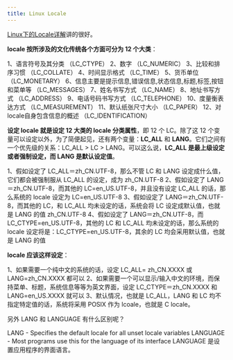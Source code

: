 ```yaml
---
title: Linux Locale
---
```


[Linux下的Locale详解](https://www.cnblogs.com/idlo/p/10427409.html)讲的很好。



**locale 按所涉及的文化传统各个方面可分为 12 个大类**：

1、语言符号及其分类 （LC_CTYPE）
2、数字 （LC_NUMERIC）
3、比较和排序习惯 （LC_COLLATE）
4、时间显示格式 （LC_TIME）
5、货币单位 （LC_MONETARY）
6、信息主要是提示信息,错误信息,状态信息,标题,标签,按钮和菜单等 （LC_MESSAGES）
7、姓名书写方式 （LC_NAME）
8、地址书写方式 （LC_ADDRESS）
9、电话号码书写方式 （LC_TELEPHONE）
10、度量衡表达方式 （LC_MEASUREMENT）
11、默认纸张尺寸大小 （LC_PAPER）
12、对locale自身包含信息的概述 （LC_IDENTIFICATION）



**设定 locale 就是设定 12 大类的 locale 分类属性**，即 12 个 LC。除了这 12 个变量可以设定以外，为了简便起见，还有两个变量：**LC_ALL** 和 **LANG**。它们之间有一个优先级的关系：LC_ALL > LC > LANG。可以这么说，**LC_ALL 是最上级设定或者强制设定，而 LANG 是默认设定值**。

1、假如设定了 LC_ALL＝zh_CN.UTF-8，那么不管 LC 和 LANG 设定成什么值，它们都会被强制服从 LC_ALL 的设定，成为 zh_CN.UTF-8
2、假如设定了 LANG＝zh_CN.UTF-8，而其他的 LC=en_US.UTF-8，并且没有设定 LC_ALL 的话，那么系统的 locale 设定为 LC=en_US.UTF-8
3、假如设定了 LANG＝zh_CN.UTF-8，而其他的 LC，和 LC_ALL 均未设定的话，系统会将 LC 设定成默认值，也就是 LANG 的值 zh_CN.UTF-8
4、假如设定了 LANG＝zh_CN.UTF-8，而 LC_CTYPE=en_US.UTF-8，其他的 LC 和 LC_ALL 均未设定的话，那么系统的 locale 设定将是：LC_CTYPE=en_US.UTF-8，其余的 LC 均会采用默认值，也就是 LANG 的值



**locale 应该这样设定**：

1、如果需要一个纯中文的系统的话，设定 LC_ALL= zh_CN.XXXX 或 LANG=zh_CN.XXXX 都可以
2、如果需要一个可以显示/输入中文的环境，而保持菜单、标题，系统信息等等为英文界面，设定 LC_CTYPE＝zh_CN.XXXX 和 LANG=en_US.XXXX 就可以
3、默认情况，也就是 LC_ALL，LANG 和 LC 均不指定特定值的话，系统将采用 POSIX 作为 lcoale，也就是 C locale。



另外 LANG 和 LANGUAGE 有什么区别呢？

LANG - Specifies the default locale for all unset locale variables
LANGUAGE - Most programs use this for the language of its interface
LANGUAGE 是设置应用程序的界面语言。